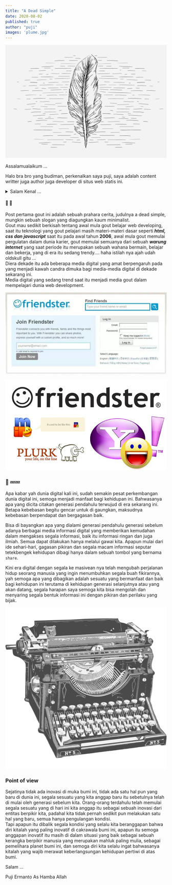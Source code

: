 ```yaml
---
title: "A Dead Simple"
date: 2020-08-02
published: true
author: "puji"
images: 'plume.jpg'
---  
```


![ajax](./plume.jpg)  

Assalamualaikum ...  

Halo bra bro yang budiman, perkenalkan saya puji, saya adalah content writter juga author juga developer di situs web statis ini. 

<details>
  <summary>Salam Kenal ... </summary>
  <br/> <br/>
kirain isinya apaan , wkwkwkwkwkwkwkwkwkwkwkwkwkwkwkwkwkkwkwkwkww.
&#128126;&#128126;&#128126;
</details>  

#### &#129302; &#129302;  
Post pertama gout ini adalah sebuah prahara cerita, judulnya a dead simple, mungkin sebuah slogan yang diagungkan kaum minimalist.  
Gout mau sedikit berkisah tentang awal mula gout belajar web developing, saat itu teknologi yang gout pelajari masih materi-materi dasar seperti ***html, css dan javascript*** saat itu pada awal tahun **2006**, awal mula gout memulai pergulatan dalam dunia karier, gout memulai semuanya dari sebuah ***warung internet*** yang saat periode itu merupakan sebuah wahana bermain, belajar dan bekerja, yang di era itu sedang trendy.... haha istilah nya ajah udah oldskull gitu ...  
Diera dekade itu ada beberapa media digital yang amat berpengaruh pada yang menjadi kawah candra dimuka bagi media-media digital di dekade sekarang ini.  
Media digital yang sedang trend saat itu menjadi media gout dalam mempelajari dunia web development.  

![ajax](./fs.jpg)  

![ajax](./jadul.jpg)  


### &#128591; &#128164;&#128164;  

Apa kabar yah dunia digital kali ini, sudah semakin pesat perkembangan dunia digital ini, semoga menjadi manfaat bagi kehidupan ini. Bahwasanya apa yang dicita citakan generasi pendahulu terwujud di era sekarang ini. Betapa kebebasan begitu gencar untuk di gaungkan, maksudnya kebebasan berpendapat dan bergagasan baik.  

Bisa di bayangkan apa yang dialami generasi pendahulu generasi sebelum adanya berbagai media informasi digital yang memberikan kemudahan dalam mengakses segala informasi, baik itu informasi ringan dan juga ilmiah. Semua dapat dilakukan hanya melalui gawai kita. Apapun mulai dari ide sehari-hari, gagasan pikiran dan segala macam informasi seputar tetekbengek kehidupan dibagi hanya dalam sebuah tombol yang bernama ```share```.  

Kini era digital dengan segala ke masivean nya telah mengubah perjalanan hidup seorang manusia yang ingin menumbuhkan segala buah fikirannya, yah semoga apa yang dibagikan adalah sesuatu yang bermanfaat dan baik bagi kehidupan ini terutama di kehidupan generasi selanjutnya atau yang akan datang, segala harapan saya semoga kita bisa mengolah dan menyaring segala bentuk informasi ini dengan pikiran dan perilaku yang bijak.  



![ajax](./staticsite.png)  

### Point of view  
Sejatinya tidak ada inovasi di muka bumi ini, tidak ada satu hal pun yang baru di dunia ini, segala sesuatu yang kita anggap baru itu sebetulnya telah di mulai oleh generasi sebelum kita. Orang-orang terdahulu telah memulai segala sesuatu yang di hari ini kita anggap itu sebagai sebuah inovasi dari entitas berpikir kita, padahal kita tidak pernah sedikit pun melakukan satu hal yang baru, semua hanya pengulangan kondisi.  
Tapi apapun itu dibalik segala kondisi yang selalu kita beranggapan bahwa diri kitalah yang paling inovatif di cakrawala bumi ini, apapun itu semoga anggapan inovatif itu masih di dalam situasi yang baik sebagai sebuah kerangka berpikir manusia yang merupakan mahluk paling mulia, sebagai pemelihara planet bumi ini, dan semoga diri kita selalu ingat bahwasanya kitalah yang wajib merawat keberlangsungan kehidupan pertiwi di atas bumi.


Salam ...  


Puji Ermanto As Hamba Allah